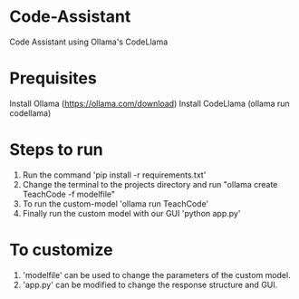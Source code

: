 # Code-Assistant
Code Assistant using Ollama's CodeLlama

# Prequisites
Install Ollama (https://ollama.com/download)
Install CodeLlama (ollama run codellama)

# Steps to run
 1. Run the command 'pip install -r requirements.txt'
 2. Change the terminal to the projects directory and run "ollama create TeachCode -f modelfile"
 3. To run the custom-model 'ollama run TeachCode'
 4. Finally run the custom model with our GUI 'python app.py'
# To customize
  1. 'modelfile' can be used to change the parameters of the custom model.
  2. 'app.py' can be modified to change the response structure and GUI.
